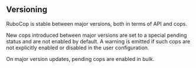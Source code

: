 ## Versioning

RuboCop is stable between major versions, both in terms of API and cops.

New cops introduced between major versions are set to a special pending
status and are not enabled by default. A warning is emitted if such cops
are not explicitly enabled or disabled in the user configuration.

On major version updates, pending cops are enabled in bulk.
